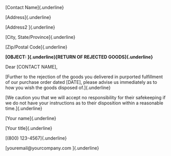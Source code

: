 [Contact Name]{.underline}

[Address]{.underline}

[Address2 ]{.underline}

[City, State/Province]{.underline}

[Zip/Postal Code]{.underline}

**[OBJECT: ]{.underline}[RETURN OF REJECTED GOODS]{.underline}**

Dear \[CONTACT NAME\],

[Further to the rejection of the goods you delivered in purported
fulfillment of our purchase order dated \[DATE\], please advise us
immediately as to how you wish the goods disposed of.]{.underline}

[We caution you that we will accept no responsibility for their
safekeeping if we do not have your instructions as to their disposition
within a reasonable time.]{.underline}

[Your name]{.underline}

[Your title]{.underline}

[(800) 123-4567]{.underline}

[youremail\@yourcompany.com ]{.underline}
